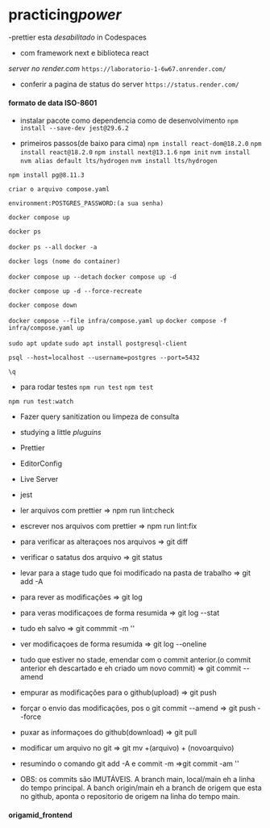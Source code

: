 # practicing*power*

-prettier esta *desabilitado* in Codespaces

* com framework next  e biblioteca react

*server no render.com*
`https://laboratorio-1-6w67.onrender.com/`
- conferir a pagina de status do server
`https://status.render.com/`

#### formato de data ISO-8601

- instalar pacote como dependencia como de desenvolvimento
`npm install --save-dev jest@29.6.2`

- primeiros passos(de baixo para cima)
`npm install react-dom@18.2.0`
`npm install react@18.2.0`
`npm install next@13.1.6`
`npm init`
`nvm install`
`nvm alias default lts/hydrogen`
`nvm install lts/hydrogen`

<!-- ultilizando .env => para variaveis de ambiente -->

<!-- instalar o pg -->
`npm install pg@8.11.3`

<!-- usando DOCKER-COMPOSE -->
`criar o arquivo compose.yaml`
<!-- criar a variavel de ambiente password -->
`environment:POSTGRES_PASSWORD:(a sua senha)`
<!-- criar e rodar o container e imagem -->
`docker compose up`
<!-- porta e server do container  do docker postgres  ipv4 => 0.0.0.0 port => 5432 -->
<!-- listar processos -->
`docker ps`
<!-- forçar listar todos os processos -->
`docker ps --all`
`docker -a`
<!-- ver os logs do docker -->
`docker logs (nome do container)`
<!-- subindo o container em modo desanexado do terminal(rosa o service em background) -->
`docker compose up --detach`
`docker compose up -d`
<!-- subindo o container e forçar uma recriação -->
`docker compose up -d --force-recreate`
<!-- destruir o container -->
`docker compose down`
<!-- criar o container a partir do arquivo yaml detro de uma pasta -->
`docker compose --file infra/compose.yaml up`
`docker compose -f infra/compose.yaml up`


<!-- instalar o postgres-client -->
`sudo apt update`
`sudo apt install postgresql-client`

<!-- comandos postgres -->
`psql --host=localhost --username=postgres --port=5432`
<!-- sair do terminal editor do postgres -->
`\q`



- para rodar testes
`npm run test`
`npm test`
<!-- script para testes automaticos -->
`npm run test:watch`

<!-- TDD => Test Driven Development => 
      DESENVOLVIMENTO ORIENTADO A TESTES -->

<!-- Primeiro se faz o test, depois programa
    o codigo que vai ser a entrada para o test  -->

- Fazer query sanitization ou limpeza de consulta


- studying a little
  _pluguins_
- Prettier
- EditorConfig
- Live Server
- jest

- ler arquivos com prettier => npm run lint:check
- escrever nos arquivos com prettier => npm run lint:fix
- para verificar as alteraçoes nos arquivos => git diff
- verificar o satatus dos arquivo => git status
- levar para a stage tudo que foi modificado na pasta de trabalho => git add -A
- para rever as modificações => git log
- para veras modificaçoes de forma resumida => git log --stat
- tudo eh salvo => git commmit -m ''
- ver modificaçoes de forma resumida => git log --oneline
- tudo que estiver no stade, emendar com o commit anterior.(o commit anterior eh descartado e eh criado um novo commit) => git commit --amend
- empurar as modificações para o github(upload) => git push
- forçar o envio das modificações, pos o git commit --amend => git push --force
- puxar as informaçoes do github(download) => git pull
- modificar um arquivo no git => git mv +(arquivo) + (novoarquivo)

- resumindo o comando git add -A e commit -m =>git commit -am ''

* OBS: os commits são IMUTÁVEIS.
A branch  main, local/main eh a linha do tempo principal.
A banch origin/main eh a branch  de origem que esta no github, aponta o repositorio de origem na linha do tempo main.
#### origamid_frontend

